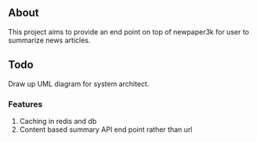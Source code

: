 ## About

This project aims to provide an end point on top of newpaper3k for user to summarize news articles. 

## Todo

Draw up UML diagram for system architect. 

### Features

1. Caching in redis and db
2. Content based summary API end point rather than url